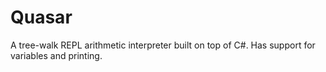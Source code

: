 # Quasar
A tree-walk REPL arithmetic interpreter built on top of C#. Has support for variables and printing.
